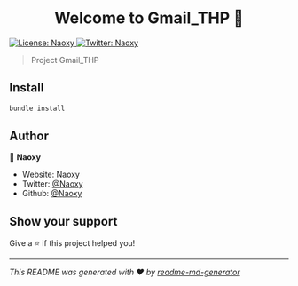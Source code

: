<h1 align="center">Welcome to Gmail_THP 👋</h1>
<p>
  <a href="#" target="_blank">
    <img alt="License: Naoxy" src="https://img.shields.io/badge/License-Naoxy-yellow.svg" />
  </a>
  <a href="https://twitter.com/Naoxy" target="_blank">
    <img alt="Twitter: Naoxy" src="https://img.shields.io/twitter/follow/Naoxy.svg?style=social" />
  </a>
</p>

> Project Gmail_THP

## Install

```sh
bundle install
```

## Author

👤 **Naoxy**

* Website: Naoxy
* Twitter: [@Naoxy](https://twitter.com/Naoxy)
* Github: [@Naoxy](https://github.com/Naoxy)

## Show your support

Give a ⭐️ if this project helped you!

***
_This README was generated with ❤️ by [readme-md-generator](https://github.com/kefranabg/readme-md-generator)_